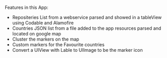 Features in this App:
- Repositeries List from a webservice parsed and showed in a tableView using Codable and Alamofire
- Countries JSON list from a file added to the app resources parsed and located on google map
- Cluster the markers on the map
- Custom markers for the Favourite countries
- Convert a UIView with Lable to UIImage to be the marker icon
